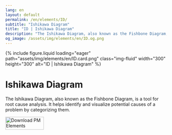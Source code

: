 ```yaml
---
lang: en
layout: default
permalink: /en/elements/ID/
subtitle: "Ishikawa Diagram"
title: "ID | Ishikawa Diagram"
description: "The Ishikawa Diagram, also known as the Fishbone Diagram, is a tool for root cause analysis. It helps identify and visualize potential causes of a problem by categorizing them."
og_image: /assets/img/elements/en/ID.og.png
---
```


{% include figure.liquid loading="eager" path="assets/img/elements/en/ID.card.png" class="img-fluid" width="300" height="300" alt="ID | Ishikawa Diagram" %}

# Ishikawa Diagram

The Ishikawa Diagram, also known as the Fishbone Diagram, is a tool for root cause analysis. It helps identify and visualize potential causes of a problem by categorizing them.

<a href="https://apps.apple.com/app/apple-store/id6738084498?pt=127441684&ct=website&mt=8">
  <img src="{{ "assets/img/en/appstore.png" | relative_url }}" width="120" height="40" alt="Download PM Elements">
</a>
